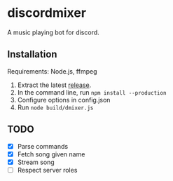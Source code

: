# discordmixer

A music playing bot for discord.

## Installation

Requirements: Node.js, ffmpeg

1. Extract the latest [release](https://github.com/subnomo/discordmixer/releases).
2. In the command line, run `npm install --production`
3. Configure options in config.json
4. Run `node build/dmixer.js`

## TODO

- [x] Parse commands
- [x] Fetch song given name
- [x] Stream song
- [ ] Respect server roles